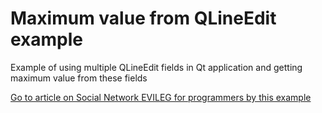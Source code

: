 # Maximum value from QLineEdit example
Example of using multiple QLineEdit fields in Qt application and getting maximum value from these fields

[Go to article on Social Network EVILEG for programmers by this example](https://evileg.com/en/post/426/)
